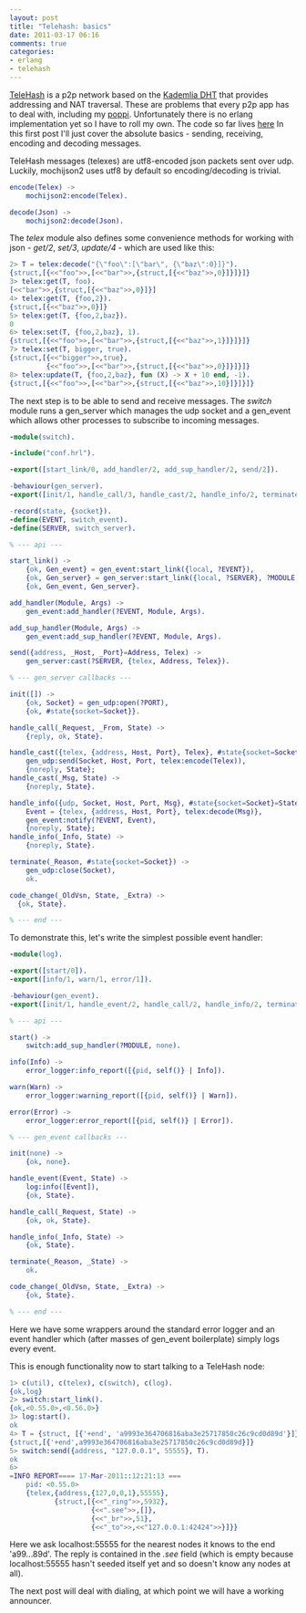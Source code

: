 ```yaml
---
layout: post
title: "Telehash: basics"
date: 2011-03-17 06:16
comments: true
categories:
- erlang
- telehash
---
```


[TeleHash](http://telehash.org) is a p2p network based on the [Kademlia DHT](http://en.wikipedia.org/wiki/Kademlia) that provides addressing and NAT traversal. These are problems that every p2p app has to deal with, including my [poppi](https://github.com/jamii/dissertation). Unfortunately there is no erlang implementation yet so I have to roll my own. The code so far lives [here](http://github.com/jamii/erl-telehash) In this first post I'll just cover the absolute basics - sending, receiving, encoding and decoding messages.

<!--more-->

TeleHash messages (telexes) are utf8-encoded json packets sent over udp. Luckily, mochijson2 uses utf8 by default so encoding/decoding is trivial.

``` erlang
encode(Telex) ->
    mochijson2:encode(Telex).

decode(Json) ->
    mochijson2:decode(Json).
```

The *telex* module also defines some convenience methods for working with json - *get/2*, *set/3*, *update/4* - which are used like this:

``` erlang
2> T = telex:decode("{\"foo\":[\"bar\", {\"baz\":0}]}").
{struct,[{<<"foo">>,[<<"bar">>,{struct,[{<<"baz">>,0}]}]}]}
3> telex:get(T, foo).
[<<"bar">>,{struct,[{<<"baz">>,0}]}]
4> telex:get(T, {foo,2}).
{struct,[{<<"baz">>,0}]}
5> telex:get(T, {foo,2,baz}).
0
6> telex:set(T, {foo,2,baz}, 1).
{struct,[{<<"foo">>,[<<"bar">>,{struct,[{<<"baz">>,1}]}]}]}
7> telex:set(T, bigger, true).
{struct,[{<<"bigger">>,true},
         {<<"foo">>,[<<"bar">>,{struct,[{<<"baz">>,0}]}]}]}
8> telex:update(T, {foo,2,baz}, fun (X) -> X + 10 end, -1).
{struct,[{<<"foo">>,[<<"bar">>,{struct,[{<<"baz">>,10}]}]}]}
```

The next step is to be able to send and receive messages. The *switch* module runs a gen_server which manages the udp socket and a gen_event which allows other processes to subscribe to incoming messages.

``` erlang
-module(switch).

-include("conf.hrl").

-export([start_link/0, add_handler/2, add_sup_handler/2, send/2]).

-behaviour(gen_server).
-export([init/1, handle_call/3, handle_cast/2, handle_info/2, terminate/2, code_change/3]).

-record(state, {socket}).
-define(EVENT, switch_event).
-define(SERVER, switch_server).

% --- api ---

start_link() ->
    {ok, Gen_event} = gen_event:start_link({local, ?EVENT}),
    {ok, Gen_server} = gen_server:start_link({local, ?SERVER}, ?MODULE, [], []),
    {ok, Gen_event, Gen_server}.

add_handler(Module, Args) ->
    gen_event:add_handler(?EVENT, Module, Args).

add_sup_handler(Module, Args) ->
    gen_event:add_sup_handler(?EVENT, Module, Args).

send({address, _Host, _Port}=Address, Telex) ->
    gen_server:cast(?SERVER, {telex, Address, Telex}).

% --- gen_server callbacks ---

init([]) ->
    {ok, Socket} = gen_udp:open(?PORT),
    {ok, #state{socket=Socket}}.

handle_call(_Request, _From, State) ->
    {reply, ok, State}.

handle_cast({telex, {address, Host, Port}, Telex}, #state{socket=Socket}=State) ->
    gen_udp:send(Socket, Host, Port, telex:encode(Telex)),
    {noreply, State};
handle_cast(_Msg, State) ->
    {noreply, State}.

handle_info({udp, Socket, Host, Port, Msg}, #state{socket=Socket}=State) ->
    Event = {telex, {address, Host, Port}, telex:decode(Msg)},
    gen_event:notify(?EVENT, Event),
    {noreply, State};
handle_info(_Info, State) ->
    {noreply, State}.

terminate(_Reason, #state{socket=Socket}) ->
    gen_udp:close(Socket),
    ok.

code_change(_OldVsn, State, _Extra) ->
  {ok, State}.

% --- end ---
```

To demonstrate this, let's write the simplest possible event handler:

``` erlang
-module(log).

-export([start/0]).
-export([info/1, warn/1, error/1]).

-behaviour(gen_event).
-export([init/1, handle_event/2, handle_call/2, handle_info/2, terminate/2, code_change/3]).

% --- api ---

start() ->
    switch:add_sup_handler(?MODULE, none).

info(Info) ->
    error_logger:info_report([{pid, self()} | Info]).

warn(Warn) ->
    error_logger:warning_report([{pid, self()} | Warn]).

error(Error) ->
    error_logger:error_report([{pid, self()} | Error]).

% --- gen_event callbacks ---

init(none) ->
    {ok, none}.

handle_event(Event, State) ->
    log:info([Event]),
    {ok, State}.

handle_call(_Request, State) ->
    {ok, ok, State}.

handle_info(_Info, State) ->
    {ok, State}.

terminate(_Reason, _State) ->
    ok.

code_change(_OldVsn, State, _Extra) ->
    {ok, State}.

% --- end ---
```

Here we have some wrappers around the standard error logger and an event handler which (after masses of gen_event boilerplate) simply logs every event.

This is enough functionality now to start talking to a TeleHash node:

``` erlang
1> c(util), c(telex), c(switch), c(log).
{ok,log}
2> switch:start_link().
{ok,<0.55.0>,<0.56.0>}
3> log:start().
ok
4> T = {struct, [{'+end', 'a9993e364706816aba3e25717850c26c9cd0d89d'}]}.
{struct,[{'+end',a9993e364706816aba3e25717850c26c9cd0d89d}]}
5> switch:send({address, "127.0.0.1", 55555}, T).
ok
6> 
=INFO REPORT==== 17-Mar-2011::12:21:13 ===
    pid: <0.55.0>
    {telex,{address,{127,0,0,1},55555},
           {struct,[{<<"_ring">>,5932},
                    {<<".see">>,[]},
                    {<<"_br">>,51},
                    {<<"_to">>,<<"127.0.0.1:42424">>}]}}

```

Here we ask localhost:55555 for the nearest nodes it knows to the end 'a99...89d'. The reply is contained in the *.see* field (which is empty because localhost:55555 hasn't seeded itself yet and so doesn't know any nodes at all). 

The next post will deal with dialing, at which point we will have a working announcer.
